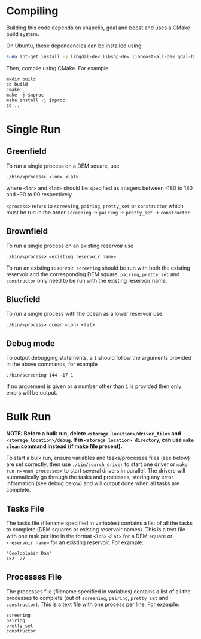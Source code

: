 # Compiling
Building this code depends on shapelib, gdal and boost and uses a CMake build system.

On Ubuntu, these dependencies can be installed using:

```bash
sudo apt-get install -y libgdal-dev libshp-dev libboost-all-dev gdal-bin cmake
```

Then, compile using CMake. For example

```
mkdir build
cd build
cmake ..
make -j $nproc
make install -j $nproc
cd ..
```

# Single Run
## Greenfield
To run a single process on a DEM square, use 
```
./bin/<process> <lon> <lat> 
```
where `<lon>` and `<lat>` should be specified as integers between -180 to 180 and -90 to 90 respectively. 

`<process>` refers to `screening`,  `pairing`, `pretty_set` or `constructor` which must be run in the order `screening` -> `pairing` -> `pretty_set` -> `constructor`.

## Brownfield
To run a single process on an existing reservoir use
```
./bin/<process> <existing reservoir name>
```
To run an existing reservoir, `screening` should be run with both the existing reservoir and the corresponding DEM square. `pairing`, `pretty_set` and `constructor` only need to be run with the existing reservoir name. 

## Bluefield
To run a single process with the ocean as a lower reservoir use
```
./bin/<process> ocean <lon> <lat>
```

## Debug mode
To output debugging statements, a `1` should follow the arguments provided in the above commands, for example
```
./bin/screening 144 -17 1
```
If no arguement is given or a number other than `1` is provided then only errors will be output. 

# Bulk Run
__NOTE: Before a bulk run, delete `<storage location>/driver_files` and `<storage location>/debug`. If in `<storage location> directory`, can use `make clean` command instead (if make file present).__

To start a bulk run, ensure variables and tasks/processes files (see below) are set correctly, then use `./bin/search_driver` to start one driver or `make run n=<num processes>` to start several drivers in parallel. The drivers will automatically go through the tasks and processes, storing any error information (see debug below) and will output done when all tasks are complete.

## Tasks File 
The tasks file (filename specified in variables) contains a list of all the tasks to complete (DEM squares or existing reservoir names). This is a text file with one task per line in the format `<lon>` `<lat>` for a DEM square or `<reservoir name>` for an existing reservoir. For example:

```
"Cooloolabin Dam"
152 -27
```

## Processes File

The processes file (filename specified in variables) contains a list of all the processes to complete (out of `screening`, `pairing`, `pretty_set` and `constructor`). This is a text file with one process per line. For example:

```
screening
pairing
pretty_set
constructor
```
